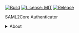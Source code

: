 [![Build](https://github.com/dina-heidar/saml2-authentication/actions/workflows/builld.yml/badge.svg)](https://github.com/dina-heidar/saml2-authentication/actions/workflows/builld.yml)
[![License: MIT](https://img.shields.io/badge/License-MIT-yellow.svg)](https://github.com/dina-heidar/saml2-authentication/blob/main/LICENSE)
[![Release](https://img.shields.io/github/release/dina-heidar/saml2-authentication.svg)](https://github.com/dina-heidar/saml2-authentication/releases/latest)

SAML2Core Authenticator


<details><summary>About</summary>
<p>

This tool implements the following SAML profiles, message flows and bindings:

<table width="100%" border="1" center>
    <thead>
        <tr>
            <th>Profile</th>
            <th>Message Flows</th>
            <th>Binding</th>
        </tr>
    </thead>
    <tbody> 
        <tr>
            <td rowspan="5">Web SSO</td>
            <td rowspan="3"><code>&lt;AuthnRequest&gt;</code> from SP to IdP</td>
            <td>HTTP Redirect</td>            
        </tr>
        <tr>
            <td>HTTP POST</td>
        </tr>
        <tr>
            <td>HTTP Artifact https://en.wikipedia.org/wiki/SAML_2.0#ArtifactResolveRequest</td>
        </tr>
        <tr>            
            <td rowspan="2">IdP <code>&lt;Response&gt;</code> to SP</td>
            <td>HTTP POST</td>            
        </tr>
        <tr>
            <td>HTTP Artifact</td>
        </tr>
        <tr>
            <td rowspan="8">Single Logout</td>
            <td rowspan="4"><code>&lt;LogoutRequest&gt;</code></td>
            <td>HTTP Redirect</td>            
        </tr>
        <tr>
            <td>HTTP POST</td>
        </tr>
        <tr>
            <td>HTTP Artifact</td>
        </tr>
         <tr>
            <td>SOAP</td>
        </tr>
        <tr>
            <td rowspan="4"><code>&lt;LogoutResponse&gt;</code></td>
            <td>HTTP Redirect</td>       
        </tr>
        <tr>
            <td>HTTP POST</td>
        </tr>
        <tr>
            <td>HTTP Artifact</td>
        </tr>
         <tr>
            <td>SOAP</td>
        </tr>  
        <tr>
            <td rowspan="2">Metadata</td>
            <td >Consumption</td>
            <td></td>                 
        </tr>
        <tr>
            <td>Exchange</td>  
             <td></td>           
        </tr>        
  </tbody>
</table>

</p>
</details>
